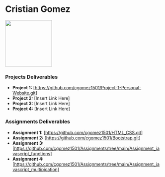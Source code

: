 # Cristian Gomez
<img src="./assets/cristian.JPG" style="width:150px;"/>

### Projects Deliverables
- **Project 1:** [https://github.com/cgomez1501/Project-1-Personal-Website.git]
- **Project 2:** [Insert Link Here]
- **Project 3:** [Insert Link Here]
- **Project 4:** [Insert Link Here]

### Assignments Deliverables
- **Assignment 1:** [https://github.com/cgomez1501/HTML_CSS.git]
- **Assignment 2:** [https://github.com/cgomez1501/Bootstrap.git]
- **Assignment 3:** [https://github.com/cgomez1501/Assignments/tree/main/Assignment_javascript_functions]
- **Assignment 4:** [https://github.com/cgomez1501/Assignments/tree/main/Assignment_javascript_multipication]






